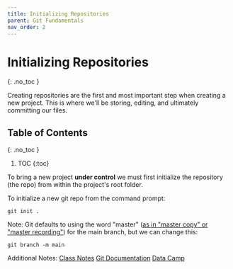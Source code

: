 ```yaml
---
title: Initializing Repositories
parent: Git Fundamentals 
nav_order: 2
---
```

<!-- prettier-ignore-start -->
# Initializing Repositories 
{: .no_toc }

Creating repositories are the first and most important step when creating a new project. This is where we'll be storing, editing, and ultimately committing our files.

## Table of Contents
{: .no_toc }

1. TOC
{:toc}

<!-- prettier-ignore-end -->

To bring a new project **under control** we must first initialize the repository (the repo) from within the project's root folder.

To initialize a new git repo from the command prompt: 
```
git init .
```

Note: Git defaults to using the word "master" ([as in "master copy" or "master recording"](https://git.github.io/rev_news/2020/07/29/edition-65/)) for the main branch, but we can change this:
```
git branch -m main
```

Additional Notes:
[Class Notes](https://learn.rrc.ca/d2l/le/content/645955/viewContent/10531988/View)
[Git Documentation](https://git-scm.com/book/en/v2/Git-Basics-Getting-a-Git-Repository)
[Data Camp](https://www.datacamp.com/tutorial/git-init)
